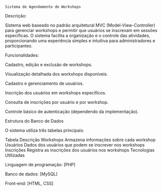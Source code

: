                                                                     Sistema de Agendamento de Workshops
Descrição:

Sistema web baseado no padrão arquitetural MVC (Model-View-Controller) para gerenciar workshops e permitir que usuários se inscrevam em sessões específicas. O sistema facilita a organização e o controle das atividades, proporcionando uma experiência simples e intuitiva para administradores e participantes.

Funcionalidades:

Cadastro, edição e exclusão de workshops.

Visualização detalhada dos workshops disponíveis.

Cadastro e gerenciamento de usuários.

Inscrição dos usuários em workshops específicos.

Consulta de inscrições por usuário e por workshop.

Controle básico de autenticação (dependendo da implementação).

Estrutura do Banco de Dados

O sistema utiliza três tabelas principais:

Tabela	Descrição
Workshops	Armazena informações sobre cada workshop
Usuários	Dados dos usuários que podem se inscrever nos workshops
Inscrições	Registra as inscrições dos usuários nos workshops
Tecnologias Utilizadas

Linguagem de programação: [PHP]

Banco de dados: [MySQL]

Front-end: [HTML, CSS]
